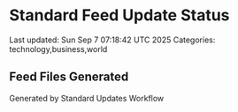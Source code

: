# Standard Feed Update Status
Last updated: Sun Sep  7 07:18:42 UTC 2025
Categories: technology,business,world

## Feed Files Generated

Generated by Standard Updates Workflow
